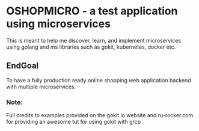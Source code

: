 # OSHOPMICRO - a test application using microservices
This is meant to help me discover, learn, and implement microservices using golang and ms libraries such as gokit, kubernetes, docker etc. 

## EndGoal
To have a fully production ready online shopping web application backend with multiple microservices.

### Note:
Full credits to examples provided on the gokit.io website and ru-rocker.com for providing an awesome tut for using gokit with grcp